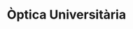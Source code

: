---
title: "Òptica Universitària"
url: /barcelona/optica-universitaria-carrer-de-sants/
shop: óptico
---